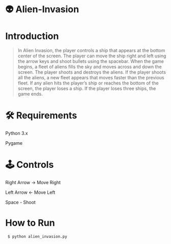 # 👽 Alien-Invasion

# Introduction 
> In Alien Invasion, the player controls a ship that appears at the bottom center of the screen. The player can move the ship right and left using the arrow keys and shoot bullets using the spacebar. When the game begins, a fleet of aliens fills the sky and moves across and down the screen. The player shoots and destroys the aliens. If the player shoots all the aliens, a new fleet appears that moves faster than the previous fleet. If any alien hits the player’s ship or reaches the bottom of the screen, the player loses a ship. If the player loses three ships, the game ends.

# 🛠 Requirements
  Python 3.x
  
  Pygame
  
 # 🕹 Controls
Right Arrow -> Move Right

Left Arrow <- Move Left

Space - Shoot

# How to Run

<code> $ python alien_invasion.py </code>

